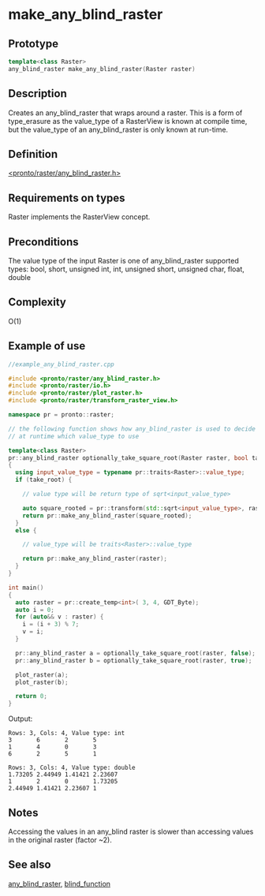 # make_any_blind_raster
## Prototype
```cpp
template<class Raster>
any_blind_raster make_any_blind_raster(Raster raster)
```
## Description
Creates an any_blind_raster that wraps around a raster. This is a form of type_erasure as the value_type of a RasterView is known at compile time, but the value_type of an any_blind_raster is only known at run-time.

## Definition
[<pronto/raster/any_blind_raster.h>](./../../include/pronto/raster/any_blind_raster.h)

## Requirements on types
Raster implements the RasterView concept.

## Preconditions
The value type of the input Raster is one of any_blind_raster supported types: bool, short, unsigned int, int, unsigned short, unsigned char, float, double

## Complexity
O(1) 

## Example of use
```cpp
//example_any_blind_raster.cpp

#include <pronto/raster/any_blind_raster.h>
#include <pronto/raster/io.h>
#include <pronto/raster/plot_raster.h>
#include <pronto/raster/transform_raster_view.h>

namespace pr = pronto::raster;

// the following function shows how any_blind_raster is used to decide 
// at runtime which value_type to use

template<class Raster> 
pr::any_blind_raster optionally_take_square_root(Raster raster, bool take_root)
{
  using input_value_type = typename pr::traits<Raster>::value_type;
  if (take_root) {

    // value type will be return type of sqrt<input_value_type>

    auto square_rooted = pr::transform(std::sqrt<input_value_type>, raster);
    return pr::make_any_blind_raster(square_rooted);
  }
  else {

    // value_type will be traits<Raster>::value_type

    return pr::make_any_blind_raster(raster);
  }
}

int main()
{
  auto raster = pr::create_temp<int>( 3, 4, GDT_Byte);
  auto i = 0;
  for (auto&& v : raster) {
    i = (i + 3) % 7;
    v = i;
  }

  pr::any_blind_raster a = optionally_take_square_root(raster, false);
  pr::any_blind_raster b = optionally_take_square_root(raster, true);

  plot_raster(a);
  plot_raster(b);

  return 0;
}
```
Output: 

```
Rows: 3, Cols: 4, Value type: int
3       6       2       5
1       4       0       3
6       2       5       1

Rows: 3, Cols: 4, Value type: double
1.73205 2.44949 1.41421 2.23607
1       2       0       1.73205
2.44949 1.41421 2.23607 1
```


## Notes
Accessing the values in an any_blind raster is slower than accessing values in the original raster (factor ~2).
 
## See also
[any_blind_raster](./../types/any_blind_raster.md), [blind_function](./blind_function.md)

